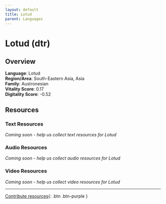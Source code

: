 ```yaml
---
layout: default
title: Lotud
parent: Languages
---
```


# Lotud (dtr)

## Overview

**Language**: Lotud  
**Region/Area**: South-Eastern Asia, Asia  
**Family**: Austronesian  
**Vitality Score**: 0.17  
**Digitality Score**: -0.52  

## Resources

### Text Resources
*Coming soon - help us collect text resources for Lotud*

### Audio Resources
*Coming soon - help us collect audio resources for Lotud*

### Video Resources
*Coming soon - help us collect video resources for Lotud*

---

[Contribute resources](https://fairtrain.github.io/){: .btn .btn-purple }

